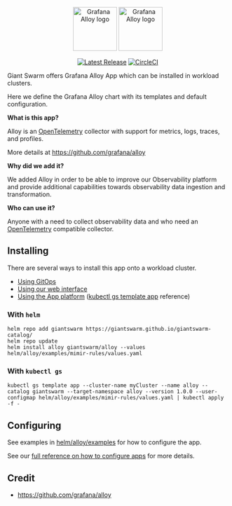 <p align="center">
    <img src="assets/logo_alloy_light.svg#gh-dark-mode-only" alt="Grafana Alloy logo" height="100px">
    <img src="assets/logo_alloy_dark.svg#gh-light-mode-only" alt="Grafana Alloy logo" height="100px">
</p>

<p align="center">
  <a href="https://github.com/giantswarm/alloy/releases"><img src="https://img.shields.io/github/release/giantswarm/alloy.svg" alt="Latest Release"></a>
  <a href="https://dl.circleci.com/status-badge/redirect/gh/giantswarm/alloy-app/tree/main"><img src="https://dl.circleci.com/status-badge/img/gh/giantswarm/alloy-app/tree/main.svg?style=svg" alt="CircleCI"></a>
</p>

Giant Swarm offers Grafana Alloy App which can be installed in workload clusters.

Here we define the Grafana Alloy chart with its templates and default configuration.

**What is this app?**

Alloy is an [OpenTelemetry](https://opentelemetry.io/) collector with support for metrics, logs, traces, and profiles.

More details at https://github.com/grafana/alloy

**Why did we add it?**

We added Alloy in order to be able to improve our Observability platform and provide additional capabilities towards observability data ingestion and transformation.

**Who can use it?**

Anyone with a need to collect observability data and who need an [OpenTelemetry](https://opentelemetry.io/) compatible collector.

## Installing

There are several ways to install this app onto a workload cluster.

- [Using GitOps](https://docs.giantswarm.io/vintage/advanced/gitops/apps/add_appcr/)
- [Using our web interface](https://docs.giantswarm.io/vintage/platform-overview/web-interface/app-platform/#installing-an-app)
- [Using the App platform](https://docs.giantswarm.io/vintage/getting-started/app-platform/deploy-app/) ([kubectl gs template app](https://docs.giantswarm.io/vintage/use-the-api/kubectl-gs/template-app/) reference)

### With `helm`

```
helm repo add giantswarm https://giantswarm.github.io/giantswarm-catalog/
helm repo update
helm install alloy giantswarm/alloy --values helm/alloy/examples/mimir-rules/values.yaml
```

### With `kubectl gs`

```
kubectl gs template app --cluster-name myCluster --name alloy --catalog giantswarm --target-namespace alloy --version 1.0.0 --user-configmap helm/alloy/examples/mimir-rules/values.yaml | kubectl apply -f -
```

## Configuring

See examples in [helm/alloy/examples](helm/alloy/examples) for how to configure the app.

See our [full reference on how to configure apps](https://docs.giantswarm.io/getting-started/app-platform/app-configuration/) for more details.

## Credit

- https://github.com/grafana/alloy
